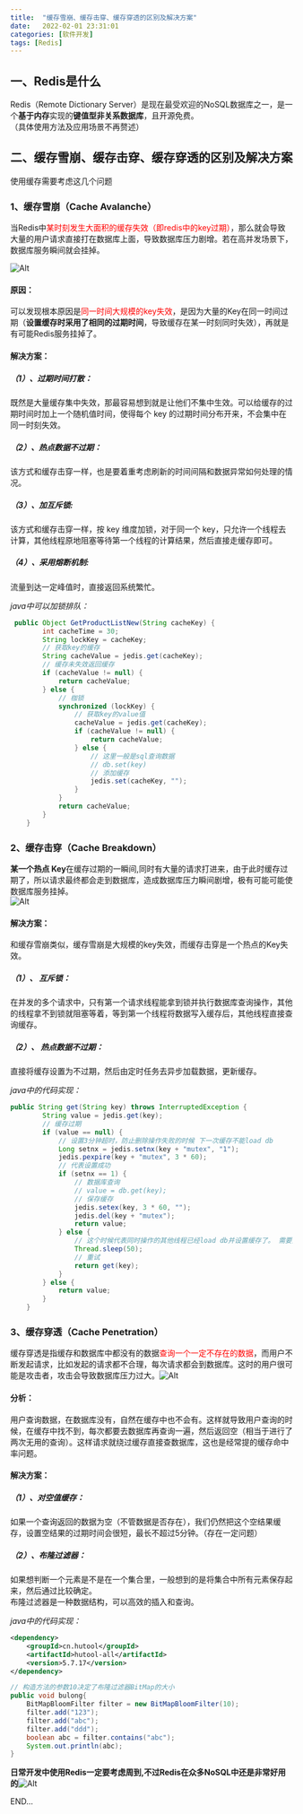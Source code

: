 ```yaml
---
title:  "缓存雪崩、缓存击穿、缓存穿透的区别及解决方案"
date:   2022-02-01 23:31:01
categories: [软件开发]
tags: [Redis]
---
```

## 一、Redis是什么
Redis（Remote Dictionary Server）是现在最受欢迎的NoSQL数据库之一，是一个**基于内存**实现的**键值型非关系数据库**，且开源免费。  
（具体使用方法及应用场景不再赘述）

## 二、缓存雪崩、缓存击穿、缓存穿透的区别及解决方案
使用缓存需要考虑这几个问题
### 1、缓存雪崩（Cache Avalanche）
当Redis中<font color=Red>某时刻发生大面积的缓存失效（即redis中的key过期）</font>，那么就会导致大量的用户请求直接打在数据库上面，导致数据库压力剧增。若在高并发场景下，数据库服务瞬间就会挂掉。

​​​​​​![Alt](../blog_images/redis_cache_info/cache_avalanche.jpg)   
#### 原因：
可以发现根本原因是<font color=Red>同一时间大规模的key失效</font>，是因为大量的Key在同一时间过期（**设置缓存时采用了相同的过期时间**，导致缓存在某一时刻同时失效），再就是有可能Redis服务挂掉了。
#### 解决方案：
##### （1）、过期时间打散：
既然是大量缓存集中失效，那最容易想到就是让他们不集中生效。可以给缓存的过期时间时加上一个随机值时间，使得每个 key 的过期时间分布开来，不会集中在同一时刻失效。
##### （2）、热点数据不过期：
该方式和缓存击穿一样，也是要着重考虑刷新的时间间隔和数据异常如何处理的情况。
##### （3）、加互斥锁: 
该方式和缓存击穿一样，按 key 维度加锁，对于同一个 key，只允许一个线程去计算，其他线程原地阻塞等待第一个线程的计算结果，然后直接走缓存即可。
##### （4）、采用熔断机制:
流量到达一定峰值时，直接返回系统繁忙。   

*java中可以加锁排队：*
``` java
 public Object GetProductListNew(String cacheKey) {
        int cacheTime = 30;
        String lockKey = cacheKey; 
        // 获取key的缓存
        String cacheValue = jedis.get(cacheKey); 
        // 缓存未失效返回缓存
        if (cacheValue != null) {
            return cacheValue;
        } else { 
            // 枷锁
            synchronized (lockKey) { 
                // 获取key的value值
                cacheValue = jedis.get(cacheKey);
                if (cacheValue != null) {
                    return cacheValue;
                } else { 
                    // 这里一般是sql查询数据 
                    // db.set(key) 
                    // 添加缓存
                    jedis.set(cacheKey, "");
                }
            }
            return cacheValue;
        }
    }
```
### 2、缓存击穿（Cache Breakdown）
**某一个热点 Key**在缓存过期的一瞬间,同时有大量的请求打进来，由于此时缓存过期了，所以请求最终都会走到数据库，造成数据库压力瞬间剧增，极有可能可能使数据库服务挂掉。  
​​​​​​![Alt](../blog_images/redis_cache_info/cache_breakdown.jpg)   
#### 解决方案：
和缓存雪崩类似，缓存雪崩是大规模的key失效，而缓存击穿是一个热点的Key失效。
##### （1）、 互斥锁：
在并发的多个请求中，只有第一个请求线程能拿到锁并执行数据库查询操作，其他的线程拿不到锁就阻塞等着，等到第一个线程将数据写入缓存后，其他线程直接查询缓存。
##### （2）、 热点数据不过期：
直接将缓存设置为不过期，然后由定时任务去异步加载数据，更新缓存。

*java中的代码实现：*
``` java
public String get(String key) throws InterruptedException {
        String value = jedis.get(key);
        // 缓存过期
        if (value == null) {
            // 设置3分钟超时，防止删除操作失败的时候 下一次缓存不能load db
            Long setnx = jedis.setnx(key + "mutex", "1");
            jedis.pexpire(key + "mutex", 3 * 60);
            // 代表设置成功
            if (setnx == 1) {
                // 数据库查询
                // value = db.get(key);
                // 保存缓存
                jedis.setex(key, 3 * 60, "");
                jedis.del(key + "mutex");
                return value;
            } else {
                // 这个时候代表同时操作的其他线程已经load db并设置缓存了。 需要重新重新获取缓存
                Thread.sleep(50);
                // 重试
                return get(key);
            }
        } else {
            return value;
        }
    }
```
### 3、缓存穿透（Cache Penetration）
缓存穿透是指缓存和数据库中都没有的数据<font color=Red>查询一个一定不存在的数据</font>，而用户不断发起请求，比如发起的请求都不合理，每次请求都会到数据库。这时的用户很可能是攻击者，攻击会导致数据库压力过大。
​​​​​​![Alt](../blog_images/redis_cache_info/cache_penetration.jpg)  
#### 分析：
用户查询数据，在数据库没有，自然在缓存中也不会有。这样就导致用户查询的时候，在缓存中找不到，每次都要去数据库再查询一遍，然后返回空（相当于进行了两次无用的查询）。这样请求就绕过缓存直接查数据库，这也是经常提的缓存命中率问题。
#### 解决方案：
##### （1）、对空值缓存：
如果一个查询返回的数据为空（不管数据是否存在），我们仍然把这个空结果缓存，设置空结果的过期时间会很短，最长不超过5分钟。（存在一定问题）
##### （2）、布隆过滤器：
如果想判断一个元素是不是在一个集合里，一般想到的是将集合中所有元素保存起来，然后通过比较确定。  
布隆过滤器是一种数据结构，可以高效的插入和查询。

*java中的代码实现：*
``` xml
<dependency> 
    <groupId>cn.hutool</groupId> 
    <artifactId>hutool-all</artifactId> 
    <version>5.7.17</version> 
</dependency>
```
``` java
// 构造方法的参数10决定了布隆过滤器BitMap的大小 
public void bulong{
    BitMapBloomFilter filter = new BitMapBloomFilter(10); 
    filter.add("123"); 
    filter.add("abc"); 
    filter.add("ddd"); 
    boolean abc = filter.contains("abc");
    System.out.println(abc);
}
```
**日常开发中使用Redis一定要考虑周到,不过Redis在众多NoSQL中还是非常好用的**
​​​​​​![Alt](../blog_images/redis_cache_info/1013528-20170926114007198-781865994.png)    

END...